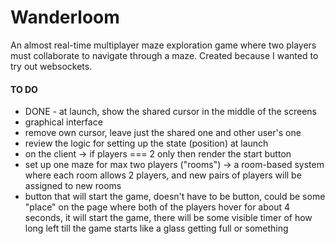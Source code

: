# Wanderloom

An almost real-time multiplayer maze exploration game where two players must collaborate to navigate through a maze. Created because I wanted to try out websockets.

#### TO DO
- DONE - at launch, show the shared cursor in the middle of the screens
- graphical interface
- remove own cursor, leave just the shared one and other user's one
- review the logic for setting up the state (position) at launch
- on the client -> if players === 2 only then render the start button
- set up one maze for max two players ("rooms") -> a room-based system where each room allows 2 players, and new pairs of players will be assigned to new rooms
- button that will start the game, doesn't have to be button, could be some "place" on the page where both of the players hover for about 4 seconds, it will start the game, there will be some visible timer of how long left till the game starts like a glass getting full or something